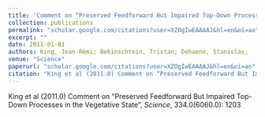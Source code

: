 ```yaml
---
title: 'Comment on “Preserved Feedforward But Impaired Top-Down Processes in the Vegetative State”'
collection: publications
permalink: "scholar.google.com/citations?user=XZOgIwEAAAAJ&hl=en&oi=ao"
excerpt: ""
date: 2011-01-01
authors: King, Jean-Rémi; Bekinschtein, Tristan; Dehaene, Stanislas; 
venue: "Science"
paperurl: "scholar.google.com/citations?user=XZOgIwEAAAAJ&hl=en&oi=ao"
citation: "King et al (2011.0) Comment on “Preserved Feedforward But Impaired Top-Down Processes in the Vegetative State”, <i>Science</i>, 334.0(6060.0): 1203"
---
```

King et al (2011.0) Comment on “Preserved Feedforward But Impaired Top-Down Processes in the Vegetative State”, <i>Science</i>, 334.0(6060.0): 1203
